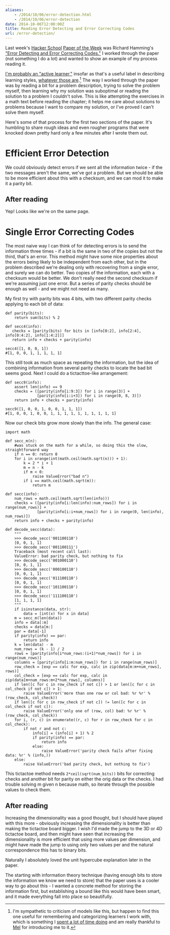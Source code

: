 ```yaml
---
aliases:
    - /2014/10/06/error-detection.html
    - /2014/10/06/error-detection
date: 2014-10-06T12:00:00Z
title: Reading Error Detecting and Error Correcting Codes
url: /error-detection/
---
```


Last week's [Hacker School](https://www.hackerschool.com)
[Paper of the Week](https://www.hackerschool.com/blog/44-paper-of-the-week-error-detecting-and-error-correcting-codes)
was Richard Hamming's ["Error Detecting and Error Correcting
Codes."](http://www.lee.eng.uerj.br/~gil/redesII/hamming.pdf)
I worked through the paper (not something I do a lot)
and wanted to show an example of my process reading it.

[I'm probably an "active
learner,"](http://blog.melchua.com/2014/08/12/learning-styles-for-programmers-activereflective/) insofar as that's a useful label in describing learning styles, [whatever those are](http://blog.melchua.com/2013/06/19/hacker-school-session-engineering-learning-styles/).[^learning-styles]
The way I worked through the paper was by reading a bit for a problem description,
trying to solve the problem myself, then learning why my solution was suboptimal
or reading the solution to a problem I couldn't solve.
This is like attempting the exercises in a math text before reading the chapter;
it helps me care about solutions to problems because I want to compare my solution,
or I've proved I can't solve them myself.

Here's some of that process for the first two sections of the paper.
It's humbling to share rough ideas and even rougher programs that were knocked
down pretty hard only a few minutes after I wrote them out.

# Efficient Error Detection
We could obviously detect errors if we sent all the information twice - if the
two messages aren't the same, we've got a problem.
But we should be able to be more efficient about this with a checksum, and we
can mod it to make it a parity bit.

## After reading

Yep! Looks like we're on the same page.

# Single Error Correcting Codes

The most naive way I can think of for detecting errors is to send the
information three times - if a bit is the same in two of the copies but not
the third, that's an error. This method might have some nice properties about
the errors being likely to be independent from each other, but in the problem described
we're dealing only with recovering from a single error, and surely we can do
better.
Two copies of the information, each with a checksum would be better. We don't
really need the second checksum if we're assuming just one error.
But a series of parity checks should be enough as well - and we might not need
as many.

My first try with parity bits was 4 bits, with two different parity checks
applying to each bit of data:

    def parity(bits):
        return sum(bits) % 2

    def secc4(info):
       checks = [parity(bits) for bits in [info[0:2], info[2:4], info[0:4:2], info[1:4:2]]]
       return info + checks + parity(info)

    secc4([1, 0, 0, 1])
    #[1, 0, 0, 1, 1, 1, 1, 1]

This still took as much space as repeating the information, but the
idea of combining information from several parity checks
to locate the bad bit seems good. Next I could do a tictacttoe-like
arrangement:

    def secc9(info):
        assert len(info) == 9
        checks = ([parity(info[i:9:3]) for i in range(3)] +
                  [parity(info[i:i+3]) for i in range(0, 8, 3)])
        return info + checks + parity(info)

    secc9([1, 0, 0, 1, 0, 0, 1, 1, 1])
    #[1, 0, 0, 1, 0, 0, 1, 1, 1, 1, 1, 1, 1, 1, 1, 1]

Now our check bits grow more slowly than the info. The general case:

    import math

    def secc_m(n):
        #was stuck on the math for a while, so doing this the slow, straightforward way
        if n == 0: return 0
        for i in xrange(int(math.ceil(math.sqrt(n))) + 1):
            k = 2 * i + 1
            m = n - k
            if m < 0:
                raise ValueError("bad n")
            if i == math.ceil(math.sqrt(m)):
                return m

    def secc(info):
        num_rows = math.ceil(math.sqrt(len(info)))
        checks = ([parity(info[i:len(info):num_rows]) for i in range(num_rows)] +
                  [parity(info[i:i+num_rows]) for i in range(0, len(info), num_rows)])
        return info + checks + parity(info)

    def decode_secc(data):
        """
        >>> decode_secc('001100110')
        [0, 0, 1, 1]
        >>> decode_secc('001100111')
        Traceback (most recent call last):
        ValueError: bad parity check, but nothing to fix
        >>> decode_secc('001000110')
        [0, 0, 1, 1]
        >>> decode_secc('000100110')
        [0, 0, 1, 1]
        >>> decode_secc('011100110')
        [0, 0, 1, 1]
        >>> decode_secc('101100110')
        [0, 0, 1, 1]
        >>> decode_secc('111100110')
        [1, 1, 1, 1]
        """
        if isinstance(data, str):
            data = [int(x) for x in data]
        m = secc_m(len(data))
        info = data[:m]
        checks = data[m:]
        par = data[-1]
        if parity(info) == par:
            return info
        k = len(data) - m
        num_rows = (k - 1) / 2
        rows = [parity(info[i*num_rows:(i+1)*num_rows]) for i in range(num_rows)]
        columns = [parity(info[i:m:num_rows]) for i in range(num_rows)]
        row_check = [exp == calc for exp, calc in zip(data[m:m+num_rows], rows)]
        col_check = [exp == calc for exp, calc in zip(data[m+num_rows:m+2*num_rows], columns)]
        if len([c for c in row_check if not c]) > 1 or len([c for c in col_check if not c]) > 1:
            raise ValueError('more than one row or col bad: %r %r' % (row_check, col_check))
        if len([c for c in row_check if not c]) != len([c for c in col_check if not c]):
            raise ValueError('only one of (row, col) bad: %r %r' % (row_check, col_check))
        for i, (r, c) in enumerate((r, c) for r in row_check for c in col_check):
            if not r and not c:
                info[i] = (info[i] + 1) % 2
                if parity(info) == par:
                    return info
                else:
                    raise ValueError('parity check fails after fixing data: %r' % (info,))
        else:
            raise ValueError('bad parity check, but nothing to fix')

This tictactoe method needs `2*ceil(sqrt(num_bits))` bits for correcting checks
and another bit for parity on either the orig data or the checks. I had
trouble solving m given n because math, so iterate through the possible
values to check them.

## After reading

Increasing the dimensionality was a good thought, but I should have played
with this more - obviously increasing the dimensionality is better than making
the tictactoe board bigger. I wish I'd made the jump to the 3D or 4D tictactoe board,
and then might have seen that increasing the dimensionality is more efficient that using more values per dimension, and
might have made the jump to using only two values per and the natural
correspondence this has to binary bits.

Naturally I absolutely loved the unit hypercube explanation later in the paper.

The starting with information theory technique (having enough bits to store the
information we know we need to store) that the paper uses
is a cooler way to go about this - I wanted a concrete method for storing the
information first, but establishing a bound like this would have been smart,
and it made everything fall into place so beautifully.

[^learning-styles]: I'm sympathetic to criticism of models like this,
    but happen to find this one useful for remembering and categorizing learners I
    work with, which is something I [spent a lot of time
    doing](https://www.hackerschool.com/about) and am really thankful to
    [Mel](http://melchua.com/) for introducing me to it.
